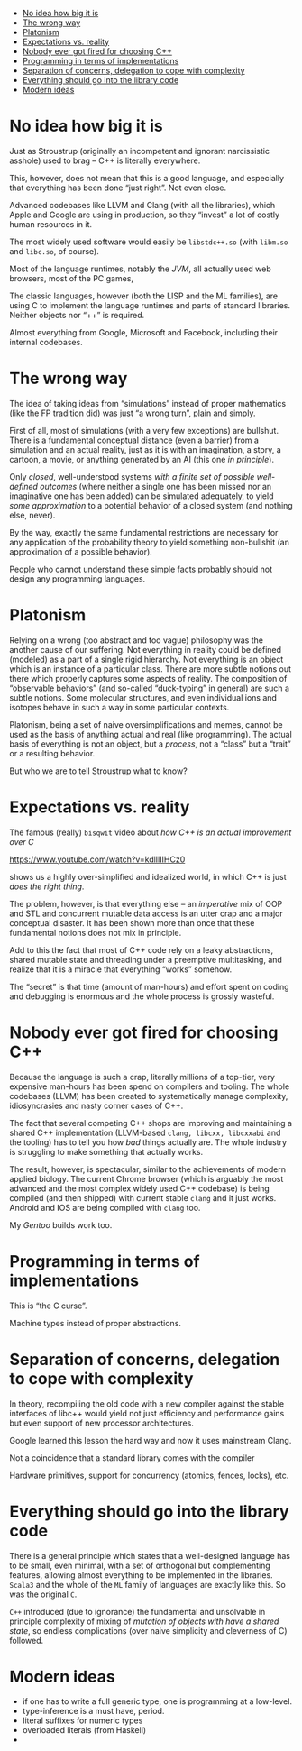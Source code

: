 - [No idea how big it is](#orgb8e5033)
- [The wrong way](#orgaa39a7c)
- [Platonism](#orgcdcdd3d)
- [Expectations vs. reality](#org326b645)
- [Nobody ever got fired for choosing C++](#orgefdb309)
- [Programming in terms of implementations](#org41c40ee)
- [Separation of concerns, delegation to cope with complexity](#org484de57)
- [Everything should go into the library code](#org586c89a)
- [Modern ideas](#org6452388)



<a id="orgb8e5033"></a>

# No idea how big it is

Just as Stroustrup (originally an incompetent and ignorant narcissistic asshole) used to brag &#x2013; C++ is literally everywhere.

This, however, does not mean that this is a good language, and especially that everything has been done &ldquo;just right&rdquo;. Not even close.

Advanced codebases like LLVM and Clang (with all the libraries), which Apple and Google are using in production, so they &ldquo;invest&rdquo; a lot of costly human resources in it.

The most widely used software would easily be `libstdc++.so` (with `libm.so` and `libc.so`, of course).

Most of the language runtimes, notably the *JVM*, all actually used web browsers, most of the PC games,

The classic languages, however (both the LISP and the ML families), are using C to implement the language runtimes and parts of standard libraries. Neither objects nor &ldquo;++&rdquo; is required.

Almost everything from Google, Microsoft and Facebook, including their internal codebases.


<a id="orgaa39a7c"></a>

# The wrong way

The idea of taking ideas from &ldquo;simulations&rdquo; instead of proper mathematics (like the FP tradition did) was just &ldquo;a wrong turn&rdquo;, plain and simply.

First of all, most of simulations (with a very few exceptions) are bullshut. There is a fundamental conceptual distance (even a barrier) from a simulation and an actual reality, just as it is with an imagination, a story, a cartoon, a movie, or anything generated by an AI (this one *in principle*).

Only *closed*, well-understood systems *with a finite set of possible well-defined outcomes* (where neither a single one has been missed nor an imaginative one has been added) can be simulated adequately, to yield *some approximation* to a potential behavior of a closed system (and nothing else, never).

By the way, exactly the same fundamental restrictions are necessary for any application of the probability theory to yield something non-bullshit (an approximation of a possible behavior).

People who cannot understand these simple facts probably should not design any programming languages.


<a id="orgcdcdd3d"></a>

# Platonism

Relying on a wrong (too abstract and too vague) philosophy was the another cause of our suffering. Not everything in reality could be defined (modeled) as a part of a single rigid hierarchy. Not everything is an object which is an instance of a particular class. There are more subtle notions out there which properly captures some aspects of reality. The composition of &ldquo;observable behaviors&rdquo; (and so-called &ldquo;duck-typing&rdquo; in general) are such a subtle notions. Some molecular structures, and even individual ions and isotopes behave in such a way in some particular contexts.

Platonism, being a set of naive oversimplifications and memes, cannot be used as the basis of anything actual and real (like programming). The actual basis of everything is not an object, but a *process*, not a &ldquo;class&rdquo; but a &ldquo;trait&rdquo; or a resulting behavior.

But who we are to tell Stroustrup what to know?


<a id="org326b645"></a>

# Expectations vs. reality

The famous (really) `bisqwit` video about *how C++ is an actual improvement over C*

<https://www.youtube.com/watch?v=kdlIlIIHCz0>

shows us a highly over-simplified and idealized world, in which C++ is just *does the right thing*.

The problem, however, is that everything else &#x2013; an *imperative* mix of OOP and STL and concurrent mutable data access is an utter crap and a major conceptual disaster. It has been shown more than once that these fundamental notions does not mix in principle.

Add to this the fact that most of C++ code rely on a leaky abstractions, shared mutable state and threading under a preemptive multitasking, and realize that it is a miracle that everything &ldquo;works&rdquo; somehow.

The &ldquo;secret&rdquo; is that time (amount of man-hours) and effort spent on coding and debugging is enormous and the whole process is grossly wasteful.


<a id="orgefdb309"></a>

# Nobody ever got fired for choosing C++

Because the language is such a crap, literally millions of a top-tier, very expensive man-hours has been spend on compilers and tooling. The whole codebases (LLVM) has been created to systematically manage complexity, idiosyncrasies and nasty corner cases of C++.

The fact that several competing C++ shops are improving and maintaining a shared C++ implementation (LLVM-based `clang, libcxx, libcxxabi` and the tooling) has to tell you how *bad* things actually are. The whole industry is struggling to make something that actually works.

The result, however, is spectacular, similar to the achievements of modern applied biology. The current Chrome browser (which is arguably the most advanced and the most complex widely used C++ codebase) is being compiled (and then shipped) with current stable `clang` and it just works. Android and IOS are being compiled with `clang` too.

My *Gentoo* builds work too.


<a id="org41c40ee"></a>

# Programming in terms of implementations

This is &ldquo;the C curse&rdquo;.

Machine types instead of proper abstractions.


<a id="org484de57"></a>

# Separation of concerns, delegation to cope with complexity

In theory, recompiling the old code with a new compiler against the stable interfaces of libc++ would yield not just efficiency and performance gains but even support of new processor architectures.

Google learned this lesson the hard way and now it uses mainstream Clang.

Not a coincidence that a standard library comes with the compiler

Hardware primitives, support for concurrency (atomics, fences, locks), etc.


<a id="org586c89a"></a>

# Everything should go into the library code

There is a general principle which states that a well-designed language has to be small, even minimal, with a set of orthogonal but complementing features, allowing almost everything to be implemented in the libraries. `Scala3` and the whole of the `ML` family of languages are exactly like this. So was the original `C`.

`C++` introduced (due to ignorance) the fundamental and unsolvable in principle complexity of mixing of *mutation of objects with have a shared state*, so endless complications (over naive simplicity and cleverness of C) followed.


<a id="org6452388"></a>

# Modern ideas

-   if one has to write a full generic type, one is programming at a low-level.
-   type-inference is a must have, period.
-   literal suffixes for numeric types
-   overloaded literals (from Haskell)
-
